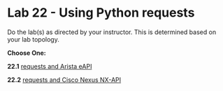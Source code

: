 # Lab 22 - Using Python requests 

Do the lab(s) as directed by your instructor.  This is determined based on your lab topology.

**Choose One:**

**22.1** [requests and Arista eAPI](Lab_22_1_requests_eAPI.md)

**22.2** [requests and Cisco Nexus NX-API](Lab_22_2_requests_NXAPI.md)


